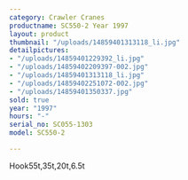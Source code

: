 ```yaml
---
category: Crawler Cranes
productname: SC550-2 Year 1997
layout: product
thumbnail: "/uploads/14859401313118_li.jpg"
detailpictures:
- "/uploads/14859401229392_li.jpg"
- "/uploads/14859402209397-002.jpg"
- "/uploads/14859401313118_li.jpg"
- "/uploads/14859402251072-002.jpg"
- "/uploads/14859401350337.jpg"
sold: true
year: "1997"
hours: "-"
serial_no: SC055-1303
model: SC550-2

---
```

Hook55t,35t,20t,6.5t